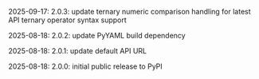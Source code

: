 2025-09-17: 2.0.3: update ternary numeric comparison handling for latest API ternary operator syntax support

2025-08-18: 2.0.2: update PyYAML build dependency

2025-08-18: 2.0.1: update default API URL

2025-08-18: 2.0.0: initial public release to PyPI
